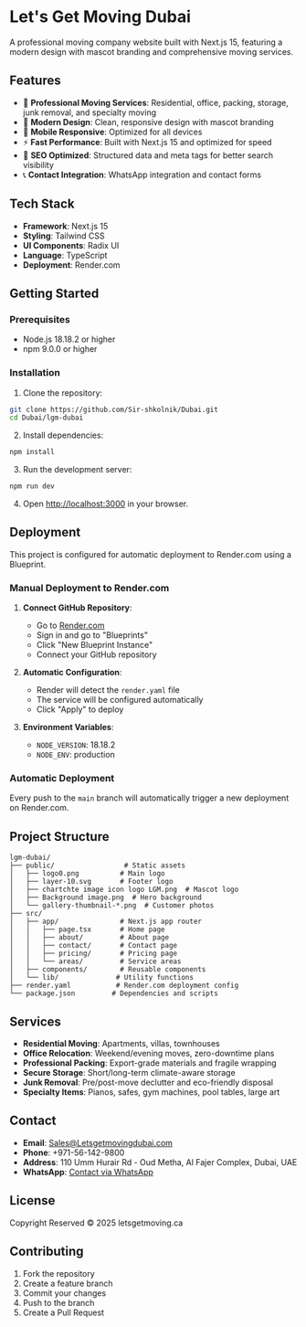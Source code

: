 # Let's Get Moving Dubai

A professional moving company website built with Next.js 15, featuring a modern design with mascot branding and comprehensive moving services.

## Features

- 🚚 **Professional Moving Services**: Residential, office, packing, storage, junk removal, and specialty moving
- 🎨 **Modern Design**: Clean, responsive design with mascot branding
- 📱 **Mobile Responsive**: Optimized for all devices
- ⚡ **Fast Performance**: Built with Next.js 15 and optimized for speed
- 🎯 **SEO Optimized**: Structured data and meta tags for better search visibility
- 📞 **Contact Integration**: WhatsApp integration and contact forms

## Tech Stack

- **Framework**: Next.js 15
- **Styling**: Tailwind CSS
- **UI Components**: Radix UI
- **Language**: TypeScript
- **Deployment**: Render.com

## Getting Started

### Prerequisites

- Node.js 18.18.2 or higher
- npm 9.0.0 or higher

### Installation

1. Clone the repository:
```bash
git clone https://github.com/Sir-shkolnik/Dubai.git
cd Dubai/lgm-dubai
```

2. Install dependencies:
```bash
npm install
```

3. Run the development server:
```bash
npm run dev
```

4. Open [http://localhost:3000](http://localhost:3000) in your browser.

## Deployment

This project is configured for automatic deployment to Render.com using a Blueprint.

### Manual Deployment to Render.com

1. **Connect GitHub Repository**:
   - Go to [Render.com](https://render.com)
   - Sign in and go to "Blueprints"
   - Click "New Blueprint Instance"
   - Connect your GitHub repository

2. **Automatic Configuration**:
   - Render will detect the `render.yaml` file
   - The service will be configured automatically
   - Click "Apply" to deploy

3. **Environment Variables**:
   - `NODE_VERSION`: 18.18.2
   - `NODE_ENV`: production

### Automatic Deployment

Every push to the `main` branch will automatically trigger a new deployment on Render.com.

## Project Structure

```
lgm-dubai/
├── public/                 # Static assets
│   ├── logo0.png          # Main logo
│   ├── layer-10.svg       # Footer logo
│   ├── chartchte image icon logo LGM.png  # Mascot logo
│   ├── Background image.png  # Hero background
│   └── gallery-thumbnail-*.png  # Customer photos
├── src/
│   ├── app/               # Next.js app router
│   │   ├── page.tsx       # Home page
│   │   ├── about/         # About page
│   │   ├── contact/       # Contact page
│   │   ├── pricing/       # Pricing page
│   │   └── areas/         # Service areas
│   ├── components/        # Reusable components
│   └── lib/              # Utility functions
├── render.yaml           # Render.com deployment config
└── package.json         # Dependencies and scripts
```

## Services

- **Residential Moving**: Apartments, villas, townhouses
- **Office Relocation**: Weekend/evening moves, zero-downtime plans
- **Professional Packing**: Export-grade materials and fragile wrapping
- **Secure Storage**: Short/long-term climate-aware storage
- **Junk Removal**: Pre/post-move declutter and eco-friendly disposal
- **Specialty Items**: Pianos, safes, gym machines, pool tables, large art

## Contact

- **Email**: Sales@Letsgetmovingdubai.com
- **Phone**: +971-56-142-9800
- **Address**: 110 Umm Hurair Rd - Oud Metha, Al Fajer Complex, Dubai, UAE
- **WhatsApp**: [Contact via WhatsApp](https://wa.me/971561429800)

## License

Copyright Reserved © 2025 letsgetmoving.ca

## Contributing

1. Fork the repository
2. Create a feature branch
3. Commit your changes
4. Push to the branch
5. Create a Pull Request